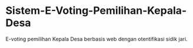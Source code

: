 # Sistem-E-Voting-Pemilihan-Kepala-Desa
E-voting pemilihan Kepala Desa berbasis web dengan otentifikasi sidik jari.

